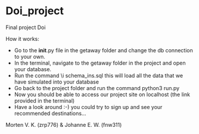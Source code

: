# Doi_project
Final project Doi

How it works:
- Go to the __init__.py file in the getaway folder and change the db connection to your own. 
- In the terminal, navigate to the getaway folder in the project and open your database.
- Run the command \i schema_ins.sql this will load all the data that we have simulated into your database
- Go back to the project folder and run the command python3 run.py
- Now you should be able to access our project site on localhost (the link provided in the terminal)
- Have a look around :-) you could try to sign up and see your recommended destinations...

Morten V. K. (zrp776) & Johanne E. W. (fnw311)
